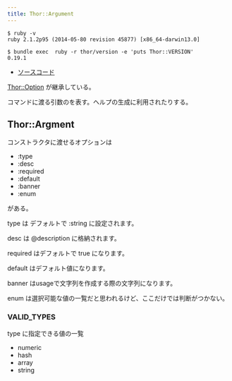 ```yaml
---
title: Thor::Argument
---
```


```
$ ruby -v
ruby 2.1.2p95 (2014-05-80 revision 45877) [x86_64-darwin13.0]
```

```
$ bundle exec  ruby -r thor/version -e 'puts Thor::VERSION'
0.19.1
```

* [ソースコード](https://github.com/erikhuda/thor/blob/master/lib/thor/parser/argument.rb)

[Thor::Option](/thor/parser/option/) が継承している。

コマンドに渡る引数のを表す。ヘルプの生成に利用されたりする。

Thor::Argment
---

コンストラクタに渡せるオプションは

* :type
* :desc
* :required
* :default
* :banner
* :enum

がある。

type は デフォルトで :string に設定されます。

desc は @description に格納されます。

required はデフォルトで true になります。

default はデフォルト値になります。

banner はusageで文字列を作成する際の文字列になります。

enum は選択可能な値の一覧だと思われるけど、ここだけでは判断がつかない。

### VALID_TYPES

type に指定できる値の一覧

* numeric
* hash
* array
* string
